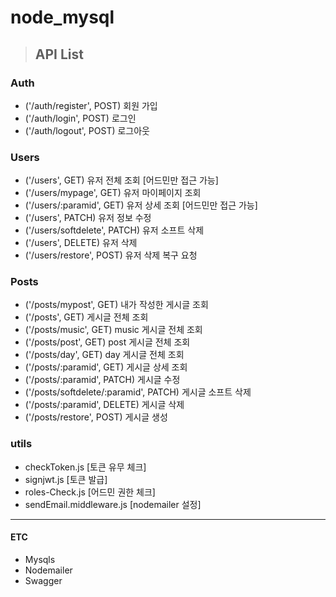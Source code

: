 # node_mysql


> ## API List
### Auth
- ('/auth/register', POST) 회원 가입
- ('/auth/login', POST) 로그인
- ('/auth/logout', POST) 로그아웃


### Users
- ('/users', GET) 유저 전체 조회 [어드민만 접근 가능]
- ('/users/mypage', GET) 유저 마이페이지 조회
- ('/users/:paramid', GET) 유저 상세 조회 [어드민만 접근 가능]
- ('/users', PATCH) 유저 정보 수정
- ('/users/softdelete', PATCH) 유저 소프트 삭제
- ('/users', DELETE) 유저 삭제
- ('/users/restore', POST) 유저 삭제 복구 요청


### Posts
- ('/posts/mypost', GET) 내가 작성한 게시글 조회
- ('/posts', GET) 게시글 전체 조회
- ('/posts/music', GET) music 게시글 전체 조회
- ('/posts/post', GET) post 게시글 전체 조회
- ('/posts/day', GET) day 게시글 전체 조회
- ('/posts/:paramid', GET) 게시글 상세 조회
- ('/posts/:paramid', PATCH) 게시글 수정
- ('/posts/softdelete/:paramid', PATCH) 게시글 소프트 삭제
- ('/posts/:paramid', DELETE) 게시글 삭제
- ('/posts/restore', POST) 게시글 생성


### utils
- checkToken.js [토큰 유무 체크]
- signjwt.js [토큰 발급]
- roles-Check.js [어드민 권한 체크]
- sendEmail.middleware.js [nodemailer 설정]


---

#### ETC
- Mysqls
- Nodemailer
- Swagger


</br>

